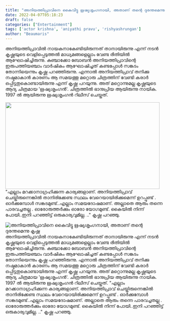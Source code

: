 ```yaml
---
title: "അനിയത്തിപ്രാവിനെ കൈവിട്ടു ഋഷ്യശൃംഗനായി, അതാണ് തന്റെ ദുരന്തമെന്നു കൃഷ്ണ"
date: 2022-04-07T05:18:23
draft: false
categories: ["Entertainment"]
tags: ['actor krishna', 'aniyathi pravu', 'rishyashrungan']
author: "Beaumaris"
---
```


അനിയത്തിപ്രാവിൽ നായകനാകേണ്ടിയിരുന്നത് താനായിരുന്നു എന്ന് നടൻ കൃഷ്ണയുടെ വെളിപ്പെടുത്തൽ മാധ്യമങ്ങളെല്ലാം വേണ്ട രീതിയിൽ ആഘോഷിച്ചിരുന്നു. കുഞ്ചാക്കോ ബോബൻ അനിയത്തിപ്രാവിന്റെ ഇരുപത്തിയഞ്ചാം വാർഷികം ആഘോഷിച്ചത് കണ്ടപ്പോൾ സങ്കടം തോന്നിയെന്നും കൃഷ്ണ പറഞ്ഞിരുന്നു. എന്നാൽ അനിയത്തിപ്രാവ് തനിക്കു നഷ്ടമാകാൻ കാരണം ആ സമയത്തു മറ്റൊരു ചിത്രത്തിന് വേണ്ടി കരാർ ഒപ്പിട്ടതുകൊണ്ടായിരുന്നു എന്ന് കൃഷ്ണ പറയുന്നു. അത് മറ്റൊന്നുമല്ല കൃഷ്ണയുടെ ആദ്യ ചിത്രമായ 'ഋഷ്യശൃംഗൻ'. ചിത്രത്തിൽ ഭാനുപ്രിയ ആയിരുന്നു നായിക. 1997 ൽ ആയിരുന്നു ഋഷ്യശൃംഗൻ റിലീസ് ചെയ്തത്.

<img class="size-full wp-image-328672 aligncenter" src="https://cdn.boolokam.com/articles/2022/04/hthtth.jpg" alt="" width="480" height="270" />"എല്ലാം മറക്കാനാഗ്രഹിക്കുന്ന കാര്യങ്ങളാണ്. അനിയത്തിപ്രാവ് ചെയ്തിരുന്നെങ്കിൽ താനിരിക്കേണ്ട സ്ഥലം വേറെയായിരിക്കുമെന്ന് ഉറപ്പുണ്ട് . ഓർക്കുമ്പോൾ സങ്കടമുണ്ട്..എല്ലാം സമയദോഷമാണ്. അല്ലാതെ ആരും തന്നെ പാരവച്ചതല്ല . ഓരോരുത്തർക്കും ഓരോ യോഗമുണ്ട്. കൈയിൽ നിന്ന് പോയി..ഇനി പറഞ്ഞിട്ട് ഒരുകാര്യവുമില്ല. .." കൃഷ്ണ പറഞ്ഞു.


![അനിയത്തിപ്രാവിനെ കൈവിട്ടു ഋഷ്യശൃംഗനായി, അതാണ് തന്റെ ദുരന്തമെന്നു കൃഷ്ണ](https://cdn.boolokam.com/articles/2022/04/hthtth.jpg)അനിയത്തിപ്രാവിൽ നായകനാകേണ്ടിയിരുന്നത് താനായിരുന്നു എന്ന് നടൻ കൃഷ്ണയുടെ വെളിപ്പെടുത്തൽ മാധ്യമങ്ങളെല്ലാം വേണ്ട രീതിയിൽ ആഘോഷിച്ചിരുന്നു. കുഞ്ചാക്കോ ബോബൻ അനിയത്തിപ്രാവിന്റെ ഇരുപത്തിയഞ്ചാം വാർഷികം ആഘോഷിച്ചത് കണ്ടപ്പോൾ സങ്കടം തോന്നിയെന്നും കൃഷ്ണ പറഞ്ഞിരുന്നു. എന്നാൽ അനിയത്തിപ്രാവ് തനിക്കു നഷ്ടമാകാൻ കാരണം ആ സമയത്തു മറ്റൊരു ചിത്രത്തിന് വേണ്ടി കരാർ ഒപ്പിട്ടതുകൊണ്ടായിരുന്നു എന്ന് കൃഷ്ണ പറയുന്നു. അത് മറ്റൊന്നുമല്ല കൃഷ്ണയുടെ ആദ്യ ചിത്രമായ 'ഋഷ്യശൃംഗൻ'. ചിത്രത്തിൽ ഭാനുപ്രിയ ആയിരുന്നു നായിക. 1997 ൽ ആയിരുന്നു ഋഷ്യശൃംഗൻ റിലീസ് ചെയ്തത്. "എല്ലാം മറക്കാനാഗ്രഹിക്കുന്ന കാര്യങ്ങളാണ്. അനിയത്തിപ്രാവ് ചെയ്തിരുന്നെങ്കിൽ താനിരിക്കേണ്ട സ്ഥലം വേറെയായിരിക്കുമെന്ന് ഉറപ്പുണ്ട് . ഓർക്കുമ്പോൾ സങ്കടമുണ്ട്..എല്ലാം സമയദോഷമാണ്. അല്ലാതെ ആരും തന്നെ പാരവച്ചതല്ല . ഓരോരുത്തർക്കും ഓരോ യോഗമുണ്ട്. കൈയിൽ നിന്ന് പോയി..ഇനി പറഞ്ഞിട്ട് ഒരുകാര്യവുമില്ല. .." കൃഷ്ണ പറഞ്ഞു.
